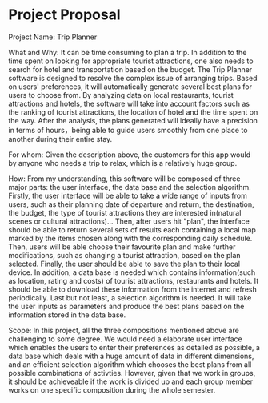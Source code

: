 # Project Proposal
Project Name: Trip Planner

What and Why:
It can be time consuming to plan a trip. In addition to the time spent on looking for appropriate tourist attractions, one also needs to search for hotel and transportation based on the budget. The Trip Planner software is designed to resolve the complex issue of arranging trips. Based on users' preferences, it will automatically generate several best plans for users to choose from. By analyzing data on local restaurants, tourist attractions and hotels, the software will take into account factors such as the ranking of tourist attractions, the location of hotel and the time spent on the way. After the analysis, the plans generated will ideally have a precision in terms of hours，being able to guide users smoothly from one place to another during their entire stay. 

For whom:
Given the description above, the customers for this app would by anyone who needs a trip to relax, which is a relatively huge group.

How:
From my understanding, this software will be composed of three major parts: the user interface, the data base and the selection algorithm. 
Firstly, the user interface will be able to take a wide range of inputs from users, such as their planning date of departure and return, the destination, the budget, the type of tourist attractions they are interested in(natural scenes or cultural attractions)... Then, after users hit "plan", the interface should be able to return several sets of results each containing a local map marked by the items chosen along with the corresponding daily schedule. Then, users will be able choose their favourite plan and make further modifications, such as changing a tourist attraction, based on the plan selected. Finally, the user should be able to save the plan to their local device. 
In addition, a data base is needed which contains information(such as location, rating and costs) of tourist attractions, restaurants and hotels. It should be able to download these information from the internet and refresh periodically.
Last but not least, a selection algorithm is needed. It will take the user inputs as parameters and produce the best plans based on the information stored in the data base. 

Scope:
In this project, all the three compositions mentioned above are challenging to some degree. We would need a elaborate user interface which enables the users to enter their preferences as detailed as possible, a data base which deals with a huge amount of data in different dimensions, and an efficient selection algorithm which chooses the best plans from all possible combinations of activties. However, given that we work in groups, it should be achieveable if the work is divided up and each group member works on one specific composition during the whole semester.